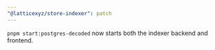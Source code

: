 ```yaml
---
"@latticexyz/store-indexer": patch
---
```


`pnpm start:postgres-decoded` now starts both the indexer backend and frontend.
